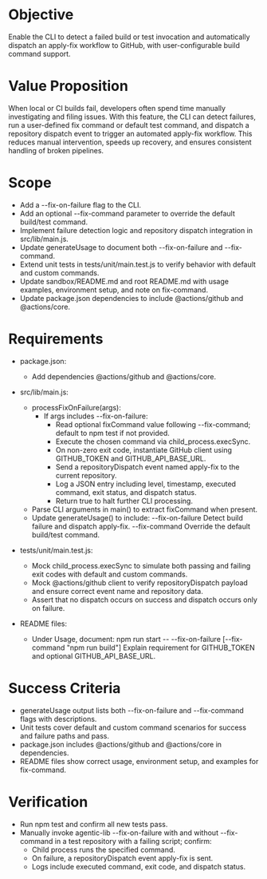 # Objective
Enable the CLI to detect a failed build or test invocation and automatically dispatch an apply-fix workflow to GitHub, with user-configurable build command support.

# Value Proposition
When local or CI builds fail, developers often spend time manually investigating and filing issues. With this feature, the CLI can detect failures, run a user-defined fix command or default test command, and dispatch a repository dispatch event to trigger an automated apply-fix workflow. This reduces manual intervention, speeds up recovery, and ensures consistent handling of broken pipelines.

# Scope
- Add a --fix-on-failure flag to the CLI.
- Add an optional --fix-command <shell command> parameter to override the default build/test command.
- Implement failure detection logic and repository dispatch integration in src/lib/main.js.
- Update generateUsage to document both --fix-on-failure and --fix-command.
- Extend unit tests in tests/unit/main.test.js to verify behavior with default and custom commands.
- Update sandbox/README.md and root README.md with usage examples, environment setup, and note on fix-command.
- Update package.json dependencies to include @actions/github and @actions/core.

# Requirements
- package.json:
  - Add dependencies @actions/github and @actions/core.

- src/lib/main.js:
  - processFixOnFailure(args):
    - If args includes --fix-on-failure:
      - Read optional fixCommand value following --fix-command; default to npm test if not provided.
      - Execute the chosen command via child_process.execSync.
      - On non-zero exit code, instantiate GitHub client using GITHUB_TOKEN and GITHUB_API_BASE_URL.
      - Send a repositoryDispatch event named apply-fix to the current repository.
      - Log a JSON entry including level, timestamp, executed command, exit status, and dispatch status.
      - Return true to halt further CLI processing.
  - Parse CLI arguments in main() to extract fixCommand when present.
  - Update generateUsage() to include:
    --fix-on-failure              Detect build failure and dispatch apply-fix.
    --fix-command <command>       Override the default build/test command.

- tests/unit/main.test.js:
  - Mock child_process.execSync to simulate both passing and failing exit codes with default and custom commands.
  - Mock @actions/github client to verify repositoryDispatch payload and ensure correct event name and repository data.
  - Assert that no dispatch occurs on success and dispatch occurs only on failure.

- README files:
  - Under Usage, document:
    npm run start -- --fix-on-failure [--fix-command "npm run build"]
    Explain requirement for GITHUB_TOKEN and optional GITHUB_API_BASE_URL.

# Success Criteria
- generateUsage output lists both --fix-on-failure and --fix-command flags with descriptions.
- Unit tests cover default and custom command scenarios for success and failure paths and pass.
- package.json includes @actions/github and @actions/core in dependencies.
- README files show correct usage, environment setup, and examples for fix-command.

# Verification
- Run npm test and confirm all new tests pass.
- Manually invoke agentic-lib --fix-on-failure with and without --fix-command in a test repository with a failing script; confirm:
  - Child process runs the specified command.
  - On failure, a repositoryDispatch event apply-fix is sent.
  - Logs include executed command, exit code, and dispatch status.